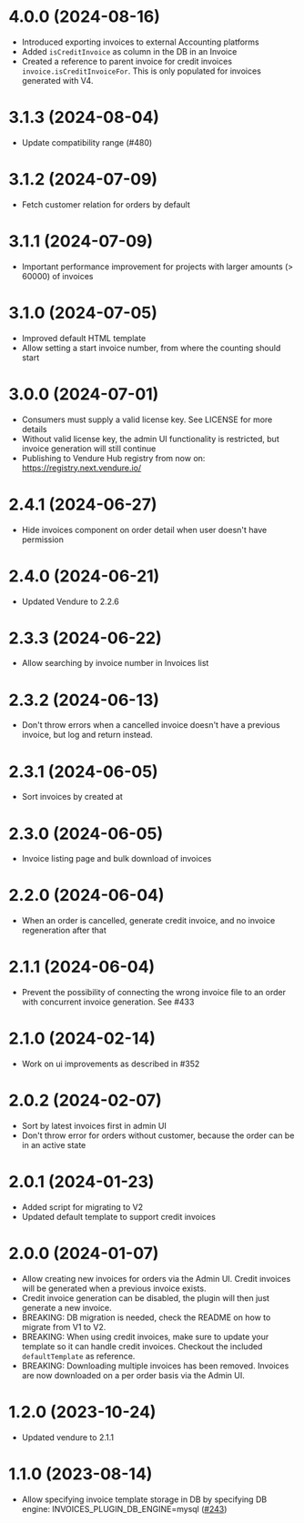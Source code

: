 # 4.0.0 (2024-08-16)

- Introduced exporting invoices to external Accounting platforms
- Added `isCreditInvoice` as column in the DB in an Invoice
- Created a reference to parent invoice for credit invoices `invoice.isCreditInvoiceFor`. This is only populated for invoices generated with V4.

# 3.1.3 (2024-08-04)

- Update compatibility range (#480)

# 3.1.2 (2024-07-09)

- Fetch customer relation for orders by default

# 3.1.1 (2024-07-09)

- Important performance improvement for projects with larger amounts (> 60000) of invoices

# 3.1.0 (2024-07-05)

- Improved default HTML template
- Allow setting a start invoice number, from where the counting should start

# 3.0.0 (2024-07-01)

- Consumers must supply a valid license key. See LICENSE for more details
- Without valid license key, the admin UI functionality is restricted, but invoice generation will still continue
- Publishing to Vendure Hub registry from now on: https://registry.next.vendure.io/

# 2.4.1 (2024-06-27)

- Hide invoices component on order detail when user doesn't have permission

# 2.4.0 (2024-06-21)

- Updated Vendure to 2.2.6

# 2.3.3 (2024-06-22)

- Allow searching by invoice number in Invoices list

# 2.3.2 (2024-06-13)

- Don't throw errors when a cancelled invoice doesn't have a previous invoice, but log and return instead.

# 2.3.1 (2024-06-05)

- Sort invoices by created at

# 2.3.0 (2024-06-05)

- Invoice listing page and bulk download of invoices

# 2.2.0 (2024-06-04)

- When an order is cancelled, generate credit invoice, and no invoice regeneration after that

# 2.1.1 (2024-06-04)

- Prevent the possibility of connecting the wrong invoice file to an order with concurrent invoice generation. See #433

# 2.1.0 (2024-02-14)

- Work on ui improvements as described in #352

# 2.0.2 (2024-02-07)

- Sort by latest invoices first in admin UI
- Don't throw error for orders without customer, because the order can be in an active state

# 2.0.1 (2024-01-23)

- Added script for migrating to V2
- Updated default template to support credit invoices

# 2.0.0 (2024-01-07)

- Allow creating new invoices for orders via the Admin UI. Credit invoices will be generated when a previous invoice exists.
- Credit invoice generation can be disabled, the plugin will then just generate a new invoice.
- BREAKING: DB migration is needed, check the README on how to migrate from V1 to V2.
- BREAKING: When using credit invoices, make sure to update your template so it can handle credit invoices. Checkout the included `defaultTemplate` as reference.
- BREAKING: Downloading multiple invoices has been removed. Invoices are now downloaded on a per order basis via the Admin UI.

# 1.2.0 (2023-10-24)

- Updated vendure to 2.1.1

# 1.1.0 (2023-08-14)

- Allow specifying invoice template storage in DB by specifying DB engine: INVOICES_PLUGIN_DB_ENGINE=mysql ([#243](https://github.com/Pinelab-studio/pinelab-vendure-plugins/pull/243))
